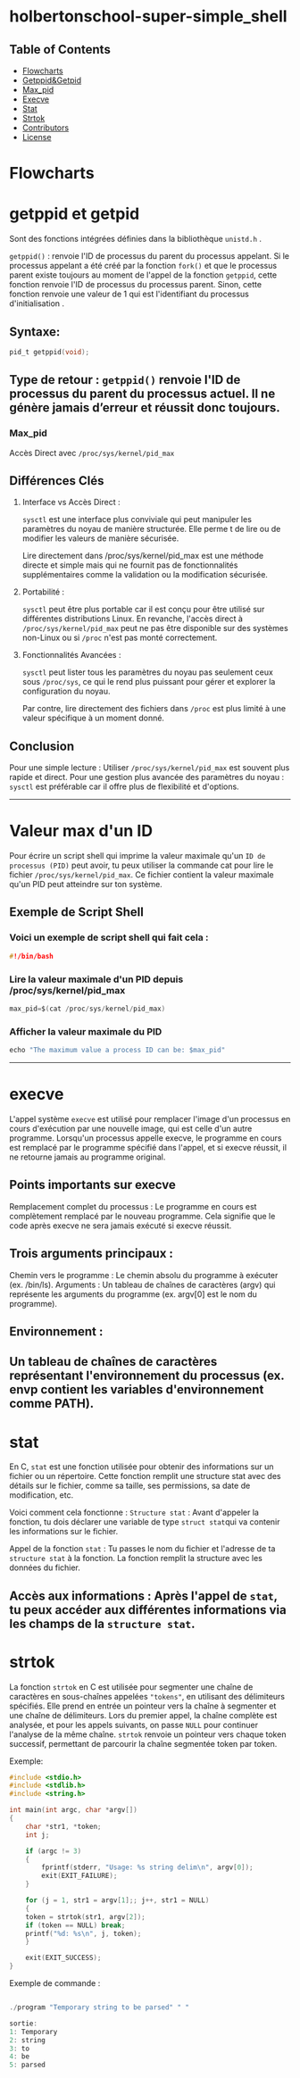 # holbertonschool-super-simple_shell

## Table of Contents
- [Flowcharts](#flowcharts)
- [Getppid&Getpid](#getppid_getpid)
- [Max_pid](#max_pid)
- [Execve](#execve)
- [Stat](#stat)
- [Strtok](#strtok)
- [Contributors](#contributors)
- [License](#license)

# Flowcharts


# getppid et getpid

 Sont des fonctions intégrées définies dans la bibliothèque `unistd.h` .

`getppid()` : renvoie l'ID de processus du parent du processus appelant. Si le processus appelant a été créé par la fonction `fork()` et que le processus parent existe toujours au moment de l'appel de la fonction `getppid`, cette fonction renvoie l'ID de processus du processus parent. Sinon, cette fonction renvoie une valeur de 1 qui est l'identifiant du processus d'initialisation .

## Syntaxe:
```c
pid_t getppid(void);
```
Type de retour :
`getppid()` renvoie l'ID de processus du parent du processus actuel. Il ne génère jamais d’erreur et réussit donc toujours.
--------------------------------------------------------------------------

### Max_pid
Accès Direct avec `/proc/sys/kernel/pid_max`

## Différences Clés

1. Interface vs Accès Direct :

	`sysctl` est une interface plus conviviale qui peut manipuler les paramètres du noyau de manière structurée. Elle perme t de lire ou de modifier les valeurs de manière sécurisée.

	Lire directement dans /proc/sys/kernel/pid_max est une méthode directe et simple mais qui ne fournit pas de fonctionnalités supplémentaires comme la validation ou la modification sécurisée.

2. Portabilité :

	`sysctl` peut être plus portable car il est conçu pour être utilisé sur différentes distributions Linux. En revanche, l'accès direct à `/proc/sys/kernel/pid_max` peut ne pas être disponible sur des systèmes non-Linux ou si `/proc` n'est pas monté correctement.

3. Fonctionnalités Avancées :

	`sysctl` peut lister tous les paramètres du noyau pas seulement ceux sous `/proc/sys`, ce qui le rend plus puissant pour gérer et explorer la configuration du noyau.

	Par contre, lire directement des fichiers dans `/proc` est plus limité à une valeur spécifique à un moment donné.

## Conclusion
Pour une simple lecture : Utiliser `/proc/sys/kernel/pid_max` est souvent plus rapide et direct.
Pour une gestion plus avancée des paramètres du noyau : `sysctl` est préférable car il offre plus de flexibilité et d'options.

--------------------------------------------------------------------------

# Valeur max d'un ID
Pour écrire un script shell qui imprime la valeur maximale qu'un `ID de processus (PID)` peut avoir, tu peux utiliser la commande cat pour lire le fichier `/proc/sys/kernel/pid_max`. Ce fichier contient la valeur maximale qu'un PID peut atteindre sur ton système.

## Exemple de Script Shell
### Voici un exemple de script shell qui fait cela :
```c
#!/bin/bash
```
### Lire la valeur maximale d'un PID depuis /proc/sys/kernel/pid_max
```c
max_pid=$(cat /proc/sys/kernel/pid_max)
```
### Afficher la valeur maximale du PID
```c
echo "The maximum value a process ID can be: $max_pid"
```
--------------------------------------------------------------------------
# execve

L'appel système `execve` est utilisé pour remplacer l'image d'un processus en cours d'exécution par une nouvelle image, qui est celle d'un autre programme. Lorsqu'un processus appelle execve, le programme en cours est remplacé par le programme spécifié dans l'appel, et si execve réussit, il ne retourne jamais au programme original.

## Points importants sur execve
Remplacement complet du processus : Le programme en cours est complètement remplacé par le nouveau programme. Cela signifie que le code après execve ne sera jamais exécuté si execve réussit.

## Trois arguments principaux :

Chemin vers le programme :
Le chemin absolu du programme à exécuter (ex. /bin/ls).
Arguments : Un tableau de chaînes de caractères (argv) qui représente les arguments du programme (ex. argv[0] est le nom du programme).

## Environnement :
Un tableau de chaînes de caractères représentant l'environnement du processus (ex. envp contient les variables d'environnement comme PATH).
--------------------------------------------------------------------------
# stat

En C, `stat` est une fonction utilisée pour obtenir des informations sur un fichier ou un répertoire. Cette fonction remplit une structure stat avec des détails sur le fichier, comme sa taille, ses permissions, sa date de modification, etc.

Voici comment cela fonctionne :
`Structure stat` : Avant d'appeler la fonction, tu dois déclarer une variable de type `struct stat`qui va contenir les informations sur le fichier.

Appel de la fonction `stat` : Tu passes le nom du fichier et l'adresse de ta `structure stat` à la fonction. La fonction remplit la structure avec les données du fichier.

Accès aux informations : Après l'appel de `stat`, tu peux accéder aux différentes informations via les champs de la `structure stat`.
----------------------------------------------------------------------------------------------
# strtok

La fonction `strtok` en C est utilisée pour segmenter une chaîne de caractères en sous-chaînes appelées `"tokens"`, en utilisant des délimiteurs spécifiés. Elle prend en entrée un pointeur vers la chaîne à segmenter et une chaîne de délimiteurs. Lors du premier appel, la chaîne complète est analysée, et pour les appels suivants, on passe `NULL` pour continuer l'analyse de la même chaîne. `strtok` renvoie un pointeur vers chaque token successif, permettant de parcourir la chaîne segmentée token par token.

Exemple:
```c
#include <stdio.h>
#include <stdlib.h>
#include <string.h>

int main(int argc, char *argv[])
{
	char *str1, *token;
	int j;

	if (argc != 3)
	{
		fprintf(stderr, "Usage: %s string delim\n", argv[0]);
		exit(EXIT_FAILURE);
	}

	for (j = 1, str1 = argv[1];; j++, str1 = NULL)
	{
	token = strtok(str1, argv[2]);
	if (token == NULL) break;
	printf("%d: %s\n", j, token);
	}

	exit(EXIT_SUCCESS);
}

```
Exemple de commande :
```c

./program "Temporary string to be parsed" " "

sortie:
1: Temporary
2: string
3: to
4: be
5: parsed
```
